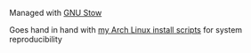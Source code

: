 Managed with [GNU Stow](https://www.gnu.org/software/stow/)

Goes hand in hand with [my Arch Linux install scripts](https://github.com/eleinah/scripts/tree/main/bash/arch) for system reproducibility
